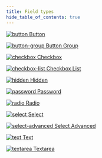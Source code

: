 ```yaml
---
title: Field types
hide_table_of_contents: true
---
```


<div class="thumbs">

[![button](/thumbs/button.png) <span class="thumb_text">Button</span>](/fields/button/)

[![button-group](/thumbs/button-group.png) <span class="thumb_text">Button Group</span>](/fields/button-group/)

[![checkbox](/thumbs/checkbox.png) <span class="thumb_text">Checkbox</span>](/fields/checkbox/)

[![checkbox-list](/thumbs/checkbox-list.png) <span class="thumb_text">Checkbox List</span>](/fields/checkbox-list/)

[![hidden](/thumbs/hidden.png) <span class="thumb_text">Hidden</span>](/fields/hidden/)

[![password](/thumbs/password.png) <span class="thumb_text">Password</span>](/fields/password/)

[![radio](/thumbs/radio.png) <span class="thumb_text">Radio</span>](/fields/radio/)

[![select](/thumbs/select.png) <span class="thumb_text">Select</span>](/fields/select/)

[![select-advanced](/thumbs/select-advanced.png) <span class="thumb_text">Select Advanced</span>](/fields/select-advanced/)

[![text](/thumbs/text.png) <span class="thumb_text">Text</span>](/fields/text/)

[![textarea](/thumbs/textarea.png) <span class="thumb_text">Textarea</span>](/fields/textarea/)

</div>